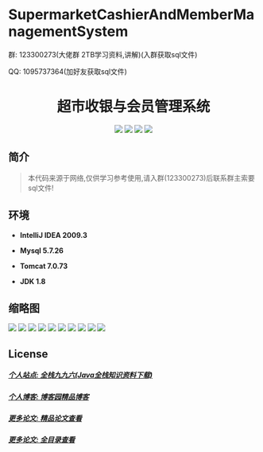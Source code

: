 
# SupermarketCashierAndMemberManagementSystem

<p>群: 123300273(大佬群 2TB学习资料,讲解)(入群获取sql文件)</p>
<p>QQ: 1095737364(加好友获取sql文件)</p>

<p><h1 align="center">超市收银与会员管理系统</h1></p>


<p align="center">
	<img src="https://img.shields.io/badge/jdk-1.8-orange.svg"/>
    <img src="https://img.shields.io/badge/spring-5.x-lightgrey.svg"/>
    <img src="https://img.shields.io/badge/springmvc-3.x-blue.svg"/>
    <img src="https://img.shields.io/badge/mybatis-3.x-yellow.svg"/>
</p>

## 简介


> 本代码来源于网络,仅供学习参考使用,请入群(123300273)后联系群主索要sql文件!


## 环境

- <b>IntelliJ IDEA 2009.3</b>

- <b>Mysql 5.7.26</b>

- <b>Tomcat 7.0.73</b>

- <b>JDK 1.8</b>


## 缩略图

![](https://img2020.cnblogs.com/blog/588112/202201/588112-20220105231055833-827598489.png)
![](https://img2020.cnblogs.com/blog/588112/202201/588112-20220105231125330-969650305.png)
![](https://img2020.cnblogs.com/blog/588112/202201/588112-20220105231130652-1026383760.png)
![](https://img2020.cnblogs.com/blog/588112/202201/588112-20220105231142531-752559687.png)
![](https://img2020.cnblogs.com/blog/588112/202201/588112-20220105231343820-997586205.png)
![](https://img2020.cnblogs.com/blog/588112/202201/588112-20220105231351447-554642399.png)
![](https://img2020.cnblogs.com/blog/588112/202201/588112-20220105231403131-1162879826.png)
![](https://img2020.cnblogs.com/blog/588112/202201/588112-20220105231423814-1845200587.png)
![](https://img2020.cnblogs.com/blog/588112/202201/588112-20220105231433627-1066158872.png)
![](https://img2020.cnblogs.com/blog/588112/202201/588112-20220105231440063-985181185.png)



## License

##### [个人站点: 全栈九九六(Java全栈知识资料下载)](https://www.blog996.com/)
##### [个人博客: 博客园精品博客](https://www.cnblogs.com/yysbolg/)
##### [更多论文: 精品论文查看](https://www.cnblogs.com/yysbolg/category/1886262.html)
##### [更多论文: 全目录查看](https://www.blog996.com/md/2021-09-22-1632317852192.html)


